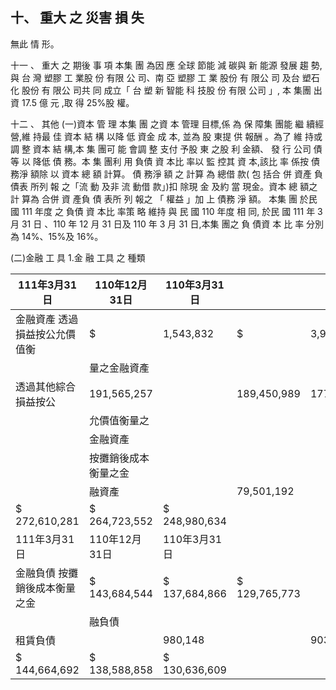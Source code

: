 
## 十、 重大 之 災害 損 失

無此 情 形。

十一 、 重大 之 期後 事 項 本集 團 為因 應 全球 節能 減 碳與 新 能源 發展 趨 勢,與 台 灣 塑膠 工 業股 份 有限 公 司、南 亞 塑膠 工 業 股份 有 限公 司 及台 塑石 化 股份 有 限公 司共 同 成立「 台 塑 新 智能 科 技股 份 有限 公司 」, 本 集團 出 資 17.5 億 元 ,取 得 25%股 權。

十二 、 其他
(一)資本 管 理 本集 團 之資 本 管理 目標,係 為 保 障集 團能 繼 續經 營,維 持最 佳 資本 結 構 以降 低 資金 成 本, 並為 股 東提 供 報酬 。為了 維 持或 調 整 資本 結 構,本 集 團可 能 會調 整 支付 予股 東 之股 利 金額、 發 行 公司 債 等 以 降低 債 務。本 集 團利 用 負債 資 本比 率以 監 控其 資 本,該比 率 係按 債 務淨 額除 以 資本 總 額 計算。 債 務淨 額 之 計算 為 總借 款( 包 括合 併 資產 負 債表 所列 報 之「流 動 及非 流 動借 款」)扣 除現 金 及約 當 現金。資本 總 額之 計 算為 合併 資 產負 債 表所 列 報之 「 權益 」加 上 債務 淨 額。 本集 團 於民 國 111 年度 之 負債 資 本比 率策 略 維持 與 民 國 110 年度 相 同, 於民 國 111 年 3 月 31 日 、110 年 12 月 31 日及 110 年 3 月 31 日,本集 團之 負 債資 本 比 率 分別 為 14%、15%及 16%。

(二)金融 工 具 1.金 融 工具 之 種類

| 111年3月31日                   | 110年12月31日        | 110年3月31日   |               |             |            |           |            |
|--------------------------------|----------------------|----------------|---------------|-------------|------------|-----------|------------|
| 金融資產  透過損益按公允價值衡 | $                    | 1,543,832      | $             | 3,903,900   | $          | 4,004,404 |            |
|                                | 量之金融資產         |                |               |             |            |           |            |
| 透過其他綜合損益按公           | 191,565,257          |                | 189,450,989   | 177,975,330 |            |           |            |
|                                | 允價值衡量之         |                |               |             |            |           |            |
|                                | 金融資產             |                |               |             |            |           |            |
|                                | 按攤銷後成本衡量之金 |                |               |             |            |           |            |
|                                | 融資產               |                | 79,501,192    |             | 71,368,663 |           | 67,000,900 |
| $ 272,610,281                  | $ 264,723,552        | $ 248,980,634  |               |             |            |           |            |
| 111年3月31日                   | 110年12月31日        | 110年3月31日   |               |             |            |           |            |
| 金融負債  按攤銷後成本衡量之金 | $ 143,684,544        | $ 137,684,866  | $ 129,765,773 |             |            |           |            |
|                                | 融負債               |                |               |             |            |           |            |
| 租賃負債                       |                      | 980,148        |               | 903,992     |            | 870,836   |            |
| $ 144,664,692                  | $ 138,588,858        | $ 130,636,609  |               |             |            |           |            |
